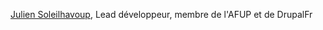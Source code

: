 [Julien Soleilhavoup](https://twitter.com/DevInKilt), Lead développeur, membre de l'AFUP et de DrupalFr